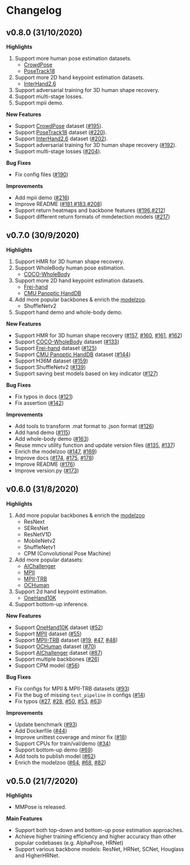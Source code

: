 # Changelog

## v0.8.0 (31/10/2020)

**Highlights**

1. Support more human pose estimation datasets.
    - [CrowdPose](https://github.com/Jeff-sjtu/CrowdPose)
    - [PoseTrack18](https://posetrack.net/)
2. Support more 2D hand keypoint estimation datasets.
    - [InterHand2.6](https://github.com/facebookresearch/InterHand2.6M)
3. Support adversarial training for 3D human shape recovery.
4. Support multi-stage losses.
5. Support mpii demo.


**New Features**
- Support [CrowdPose](https://github.com/Jeff-sjtu/CrowdPose) dataset ([#195](https://github.com/open-mmlab/mmpose/pull/195)).
- Support [PoseTrack18](https://posetrack.net/) dataset ([#220](https://github.com/open-mmlab/mmpose/pull/220)).
- Support [InterHand2.6](https://github.com/facebookresearch/InterHand2.6M) dataset ([#202](https://github.com/open-mmlab/mmpose/pull/202)).
- Support adversarial training for 3D human shape recovery ([#192](https://github.com/open-mmlab/mmpose/pull/192)).
- Support multi-stage losses ([#204](https://github.com/open-mmlab/mmpose/pull/204)).

**Bug Fixes**

- Fix config files ([#190](https://github.com/open-mmlab/mmpose/pull/190))

**Improvements**

- Add mpii demo ([#216](https://github.com/open-mmlab/mmpose/pull/216))
- Improve README ([#181](https://github.com/open-mmlab/mmpose/pull/181),[#183](https://github.com/open-mmlab/mmpose/pull/183),[#208](https://github.com/open-mmlab/mmpose/pull/208))
- Support return heatmaps and backbone features ([#196](https://github.com/open-mmlab/mmpose/pull/196),[#212](https://github.com/open-mmlab/mmpose/pull/212))
- Support different return formats of mmdetection models ([#217](https://github.com/open-mmlab/mmpose/pull/217))


## v0.7.0 (30/9/2020)

**Highlights**

1. Support HMR for 3D human shape recovery.
2. Support WholeBody human pose estimation.
    - [COCO-WholeBody](https://github.com/jin-s13/COCO-WholeBody)
3. Support more 2D hand keypoint estimation datasets.
    - [Frei-hand](https://lmb.informatik.uni-freiburg.de/projects/freihand/)
    - [CMU Panoptic HandDB](http://domedb.perception.cs.cmu.edu/handdb.html)
4. Add more popular backbones & enrich the [modelzoo](https://mmpose.readthedocs.io/en/latest/model_zoo.html).
    - ShuffleNetv2
5. Support hand demo and whole-body demo.


**New Features**

- Support HMR for 3D human shape recovery ([#157](https://github.com/open-mmlab/mmpose/pull/157), [#160](https://github.com/open-mmlab/mmpose/pull/160), [#161](https://github.com/open-mmlab/mmpose/pull/161), [#162](https://github.com/open-mmlab/mmpose/pull/162))
- Support [COCO-WholeBody](https://github.com/jin-s13/COCO-WholeBody) dataset ([#133](https://github.com/open-mmlab/mmpose/pull/133))
- Support [Frei-hand](https://lmb.informatik.uni-freiburg.de/projects/freihand/) dataset ([#125](https://github.com/open-mmlab/mmpose/pull/125))
- Support [CMU Panoptic HandDB](http://domedb.perception.cs.cmu.edu/handdb.html) dataset ([#144](https://github.com/open-mmlab/mmpose/pull/144))
- Support H36M dataset ([#159](https://github.com/open-mmlab/mmpose/pull/159))
- Support ShuffleNetv2 ([#139](https://github.com/open-mmlab/mmpose/pull/139))
- Support saving best models based on key indicator ([#127](https://github.com/open-mmlab/mmpose/pull/127))

**Bug Fixes**

- Fix typos in docs ([#121](https://github.com/open-mmlab/mmpose/pull/121))
- Fix assertion ([#142](https://github.com/open-mmlab/mmpose/pull/142))

**Improvements**

- Add tools to transform .mat format to .json format ([#126](https://github.com/open-mmlab/mmpose/pull/126))
- Add hand demo ([#115](https://github.com/open-mmlab/mmpose/pull/115))
- Add whole-body demo ([#163](https://github.com/open-mmlab/mmpose/pull/163))
- Reuse mmcv utility function and update version files ([#135](https://github.com/open-mmlab/mmpose/pull/135), [#137](https://github.com/open-mmlab/mmpose/pull/137))
- Enrich the modelzoo ([#147](https://github.com/open-mmlab/mmpose/pull/147), [#169](https://github.com/open-mmlab/mmpose/pull/169))
- Improve docs ([#174](https://github.com/open-mmlab/mmpose/pull/174), [#175](https://github.com/open-mmlab/mmpose/pull/175), [#178](https://github.com/open-mmlab/mmpose/pull/178))
- Improve README ([#176](https://github.com/open-mmlab/mmpose/pull/176))
- Improve version.py ([#173](https://github.com/open-mmlab/mmpose/pull/173))

## v0.6.0 (31/8/2020)

**Highlights**

1. Add more popular backbones & enrich the [modelzoo](https://mmpose.readthedocs.io/en/latest/model_zoo.html)
    - ResNext
    - SEResNet
    - ResNetV1D
    - MobileNetv2
    - ShuffleNetv1
    - CPM (Convolutional Pose Machine)
2. Add more popular datasets:
    - [AIChallenger](https://arxiv.org/abs/1711.06475?context=cs.CV)
    - [MPII](http://human-pose.mpi-inf.mpg.de/)
    - [MPII-TRB](https://github.com/kennymckormick/Triplet-Representation-of-human-Body)
    - [OCHuman](http://www.liruilong.cn/projects/pose2seg/index.html)
3. Support 2d hand keypoint estimation.
    - [OneHand10K](https://www.yangangwang.com/papers/WANG-MCC-2018-10.html)
4. Support bottom-up inference.


**New Features**

- Support [OneHand10K](https://www.yangangwang.com/papers/WANG-MCC-2018-10.html) dataset ([#52](https://github.com/open-mmlab/mmpose/pull/52))
- Support [MPII](http://human-pose.mpi-inf.mpg.de/) dataset ([#55](https://github.com/open-mmlab/mmpose/pull/55))
- Support [MPII-TRB](https://github.com/kennymckormick/Triplet-Representation-of-human-Body) dataset ([#19](https://github.com/open-mmlab/mmpose/pull/19), [#47](https://github.com/open-mmlab/mmpose/pull/47), [#48](https://github.com/open-mmlab/mmpose/pull/48))
- Support [OCHuman](http://www.liruilong.cn/projects/pose2seg/index.html) dataset ([#70](https://github.com/open-mmlab/mmpose/pull/70))
- Support [AIChallenger](https://arxiv.org/abs/1711.06475?context=cs.CV) dataset ([#87](https://github.com/open-mmlab/mmpose/pull/87))
- Support multiple backbones ([#26](https://github.com/open-mmlab/mmpose/pull/26))
- Support CPM model ([#56](https://github.com/open-mmlab/mmpose/pull/56))

**Bug Fixes**

- Fix configs for MPII & MPII-TRB datasets ([#93](https://github.com/open-mmlab/mmpose/pull/93))
- Fix the bug of missing `test_pipeline` in configs ([#14](https://github.com/open-mmlab/mmpose/pull/14))
- Fix typos ([#27](https://github.com/open-mmlab/mmpose/pull/27), [#28](https://github.com/open-mmlab/mmpose/pull/28), [#50](https://github.com/open-mmlab/mmpose/pull/50), [#53](https://github.com/open-mmlab/mmpose/pull/53), [#63](https://github.com/open-mmlab/mmpose/pull/63))

**Improvements**

- Update benchmark ([#93](https://github.com/open-mmlab/mmpose/pull/93))
- Add Dockerfile ([#44](https://github.com/open-mmlab/mmpose/pull/44))
- Improve unittest coverage and minor fix ([#18](https://github.com/open-mmlab/mmpose/pull/18))
- Support CPUs for train/val/demo ([#34](https://github.com/open-mmlab/mmpose/pull/34))
- Support bottom-up demo ([#69](https://github.com/open-mmlab/mmpose/pull/69))
- Add tools to publish model ([#62](https://github.com/open-mmlab/mmpose/pull/62))
- Enrich the modelzoo ([#64](https://github.com/open-mmlab/mmpose/pull/64), [#68](https://github.com/open-mmlab/mmpose/pull/68), [#82](https://github.com/open-mmlab/mmpose/pull/82))

## v0.5.0 (21/7/2020)

**Highlights**

- MMPose is released.

**Main Features**

- Support both top-down and bottom-up pose estimation approaches.
- Achieve higher training efficiency and higher accuracy than other popular codebases (e.g. AlphaPose, HRNet)
- Support various backbone models: ResNet, HRNet, SCNet, Houglass and HigherHRNet.
